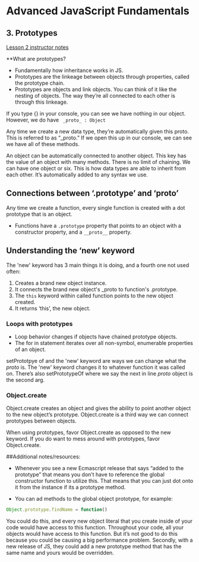 # Advanced JavaScript Fundamentals

## 3. Prototypes

[Lesson 2 instructor notes](https://github.com/twclark0/advanced-javascript-fundamentals/tree/master/lesson-2)

**What are prototypes?

- Fundamentally how inheritance works in JS.
- Prototypes are the linkeage between objects through properties, called the prototype chain.
- Prototypes are objects and link objects. You can think of it like the nesting of objects. The way they’re all connected to each other is through this linkeage.

If you type {} in your console, you can see we have nothing in our object. However, we do have ``` _proto_ : Object``` 

Any time we create a new data type, they’re automatically given this proto. This is referred to as “_proto.” If we open this up in our console, we can see we have all of these methods. 

An object can be automatically connected to another object. This key has the value of an object with many methods. There is no limit of chaining. We can have one object or six. This is how data types are able to inherit from each other. It’s automatically added to any syntax we use. 


## Connections between ‘.prototype’ and ‘__proto__’

Any time we create a function, every single function is created with a dot prototype that is an object.  
- Functions have a `.prototype` property that points to an object with a constructor property, and a `__proto__` property.


## Understanding the ‘new’ keyword
The 'new' keyword has 3 main things it is doing, and a fourth one not used often:

1. Creates a brand new object instance. 
2. It connects the brand new object's _proto to function's .prototype.
3. The ```this``` keyword within called function points to the new object created.
4. It returns ‘this’, the new object.



### Loops with prototypes

- Loop behavior changes if objects have chained prototype objects.
- The for in statement iterates over all non-symbol, enumerable properties of an object. 

setPrototpye of and the 'new' keyword are ways we can change what the _proto_ is. The 'new' keyword changes it to whatever function it was called on. There’s also setPrototypeOf where we say the next in line _proto_ object is the second arg. 

### Object.create

Object.create creates an object and gives the ability to point another object to the new object’s prototype. Object.create is a third way we can connect prototypes between objects. 

When using prototypes, favor Object.create as opposed to the new keyword.
If you do want to mess around with prototypes, favor Object.create.


##Additional notes/resources:

- Whenever you see a new Ecmascript release that says “added to the prototype” that means you don’t have to reference the global constructor function to utilize this. That means that you can just dot onto it from the instance if its a prototype method.

- You can ad methods to the global object prototype, for example:

```javascript
Object.prototype.findName = function()
```

You could do this, and every new object literal that you create inside of your code would have access to this function. Throughout your code, all your objects would have access to this function. But it’s not good to do this because you could be causing a big performance problem. Secondly, with a new release of JS, they could add a new prototype method that has the same name and yours would be overridden. 